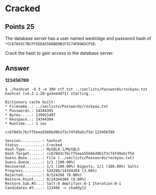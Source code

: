 # Cracked

## Points 25

The database server has a user named westridge and password hash of `*CC67043C7BCFF5EEA5566BD9B1F3C74FD9A5CF5D`.

Crack the hash to gain access to the database server.


## Answer

**123456789**

```
$ ./hashcat -d 3 -m 300 ctf.txt ../seclists/Passwords/rockyou.txt
hashcat (v4.2.1-28-ga3ee4d71) starting...

Dictionary cache built:
* Filename..: ../seclists/Passwords/rockyou.txt
* Passwords.: 14344391
* Bytes.....: 139921497
* Keyspace..: 14344384
* Runtime...: 1 sec

cc67043c7bcff5eea5566bd9b1f3c74fd9a5cf5d:123456789

Session..........: hashcat
Status...........: Cracked
Hash.Type........: MySQL4.1/MySQL5
Hash.Target......: cc67043c7bcff5eea5566bd9b1f3c74fd9a5cf5d
Guess.Base.......: File (../seclists/Passwords/rockyou.txt)
Guess.Queue......: 1/1 (100.00%)
Recovered........: 1/1 (100.00%) Digests, 1/1 (100.00%) Salts
Progress.........: 524288/14344384 (3.66%)
Rejected.........: 0/524288 (0.00%)
Restore.Point....: 0/14344384 (0.00%)
Restore.Sub.#3...: Salt:0 Amplifier:0-1 Iteration:0-1
Candidates.#3....: 123456 -> chaddy12
```
